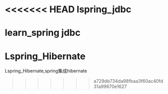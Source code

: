 <<<<<<< HEAD
lspring_jdbc
============

learn_spring jdbc
=======
Lspring_Hibernate
=================

Lspring_Hibernate,spring集成hibernate
>>>>>>> a729db734da98fbaa3f60ac40fd31a99670e1627
